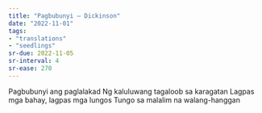```yaml
---
title: "Pagbubunyi — Dickinson"
date: "2022-11-01"
tags:
- "translations"
- "seedlings"
sr-due: 2022-11-05
sr-interval: 4
sr-ease: 270
---
```


Pagbubunyi ang paglalakad
Ng kaluluwang tagaloob sa karagatan
Lagpas mga bahay, lagpas mga lungos
Tungo sa malalim na walang-hanggan